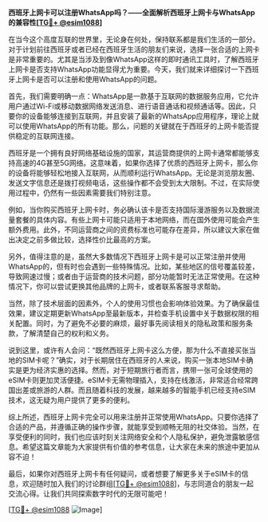 **西班牙上网卡可以注册WhatsApp吗？——全面解析西班牙上网卡与WhatsApp的兼容性[[TG💪+ @esim1088](https://t.me/s/esim1088)]**

在当今这个高度互联的世界里，无论身在何处，保持联系都是我们生活的一部分。对于计划前往西班牙或者已经在西班牙生活的朋友们来说，选择一张合适的上网卡是非常重要的。尤其是当涉及到像WhatsApp这样的即时通讯工具时，了解西班牙上网卡是否支持WhatsApp功能显得尤为重要。今天，我们就来详细探讨一下西班牙上网卡是否可以注册和使用WhatsApp的问题。

首先，我们需要明确一点：WhatsApp是一款基于互联网的数据服务应用，它允许用户通过Wi-Fi或移动数据网络发送消息、进行语音通话和视频通话等。因此，只要你的设备能够连接到互联网，并且安装了最新的WhatsApp应用程序，理论上就可以使用WhatsApp的所有功能。那么，问题的关键就在于西班牙的上网卡能否提供稳定的互联网连接。

西班牙是一个拥有良好网络基础设施的国家，其运营商提供的上网卡通常都能够支持高速的4G甚至5G网络。这意味着，如果你选择了优质的西班牙上网卡，那么你的设备将能够轻松地接入互联网，从而顺利运行WhatsApp。无论是浏览朋友圈、发送文字信息还是拨打视频电话，这些操作都不会受到太大限制。不过，在实际使用过程中，仍然有一些因素需要我们特别注意。

例如，当你购买西班牙上网卡时，务必确认该卡是否支持国际漫游服务以及数据流量套餐的具体内容。有些上网卡可能只适用于本地网络，而在国外使用可能会产生额外费用。此外，不同运营商之间的资费标准也可能存在差异，所以建议大家在做出决定之前多做比较，选择性价比最高的方案。

另外，值得注意的是，虽然大多数情况下西班牙上网卡是可以正常注册并使用WhatsApp的，但有时也会遇到一些特殊情况。比如，某些地区的信号覆盖较差，导致网速过慢；或者由于运营商的技术问题，部分功能暂时无法正常使用。在这种情况下，你可以尝试更换其他品牌的上网卡，或者联系客服寻求帮助。

当然，除了技术层面的因素外，个人的使用习惯也会影响体验效果。为了确保最佳效果，建议定期更新WhatsApp至最新版本，并检查手机设置中关于数据权限的相关配置。同时，为了避免不必要的麻烦，最好事先阅读相关的隐私政策和服务条款，了解清楚自己的权利和义务。

说到这里，或许有人会问：“既然西班牙上网卡这么方便，那为什么不直接买张当地的SIM卡呢？”确实，对于长期居住在西班牙的人来说，购买一张本地SIM卡确实是更为经济实惠的选择。然而，对于短期旅行者而言，携带一张可全球使用的eSIM卡则更加灵活便捷。eSIM卡无需物理插入，支持在线激活，非常适合经常跨国出差或旅游的人群。而且随着科技的发展，越来越多的智能手机已经支持eSIM技术，这无疑为用户提供了更多的便利。

综上所述，西班牙上网卡完全可以用来注册并正常使用WhatsApp。只要你选择了合适的产品，并遵循正确的操作步骤，就能享受到顺畅无阻的社交体验。当然，在享受便利的同时，我们也应该时刻关注网络安全和个人隐私保护，避免泄露敏感信息。希望这篇文章能为大家提供有价值的参考信息，让大家在未来的旅途中更加从容不迫！

最后，如果你对西班牙上网卡有任何疑问，或者想要了解更多关于eSIM卡的信息，欢迎随时加入我们的讨论群组[[TG💪+ @esim1088](https://t.me/s/esim1088)]，与志同道合的朋友一起交流心得。让我们共同探索数字时代的无限可能吧！

[[TG💪+ @esim1088](https://t.me/s/esim1088) ![Image](https://i.postimg.cc/4NQfJmqS/Snipaste-2025-05-13-00-14-12.png)]